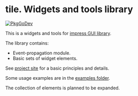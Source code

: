 # tile. Widgets and tools library

[![PkgGoDev](https://pkg.go.dev/badge/github.com/codeation/tile)](https://pkg.go.dev/github.com/codeation/tile)

This is a widgets and tools for [impress GUI library](https://codeation.github.io/impress/).

The library contains:
- Event-propagation module.
- Basic sets of widget elements.

See [project site](https://codeation.github.io/impress/) for a basic principles and details.

Some usage examples are in the [examples folder](https://github.com/codeation/tile/tree/master/examples).

The collection of elements is planned to be expanded.
